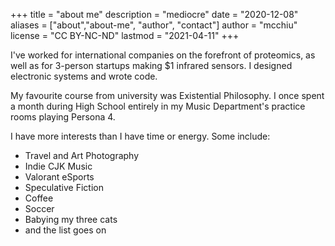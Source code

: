 +++
title = "about me"
description = "mediocre"
date = "2020-12-08"
aliases = ["about","about-me", "author", "contact"]
author = "mcchiu"
license = "CC BY-NC-ND"
lastmod = "2021-04-11"
+++

I've worked for international companies on the forefront of proteomics, as well as for 3-person startups making $1 infrared sensors. I designed electronic systems and wrote code.

My favourite course from university was Existential Philosophy. I once spent a month during High School entirely in my Music Department's practice rooms playing Persona 4.

I have more interests than I have time or energy. Some include:

* Travel and Art Photography
* Indie CJK Music
* Valorant eSports
* Speculative Fiction
* Coffee
* Soccer
* Babying my three cats
* and the list goes on
